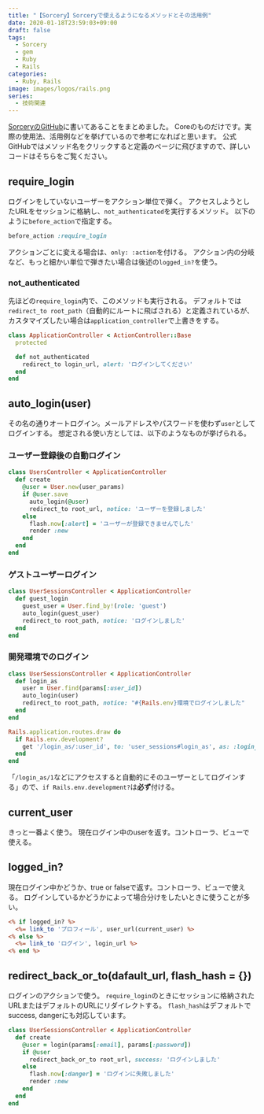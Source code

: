 ```yaml
---
title: "【Sorcery】Sorceryで使えるようになるメソッドとその活用例"
date: 2020-01-18T23:59:03+09:00
draft: false
tags:
  - Sorcery
  - gem
  - Ruby
  - Rails
categories:
  - Ruby, Rails
image: images/logos/rails.png
series:
  - 技術関連
---
```


[SorceryのGitHub](https://github.com/Sorcery/sorcery#api-summary)に書いてあることをまとめました。
Coreのものだけです。実際の使用法、活用例などを挙げているので参考になればと思います。
公式GitHubではメソッド名をクリックすると定義のページに飛びますので、詳しいコードはそちらをご覧ください。

## require_login

ログインをしていないユーザーをアクション単位で弾く。
アクセスしようとしたURLをセッションに格納し、`not_authenticated`を実行するメソッド。
以下のように`before_action`で指定する。

```ruby:hoges_controller.rb
before_action :require_login
```

アクションごとに変える場合は、`only: :action`を付ける。
アクション内の分岐など、もっと細かい単位で弾きたい場合は後述の`logged_in?`を使う。

### not_authenticated

先ほどの`require_login`内で、このメソッドも実行される。
デフォルトでは`redirect_to root_path`（自動的にルートに飛ばされる）と定義されているが、カスタマイズしたい場合は`application_controller`で上書きをする。

```ruby:application_controller.rb
class ApplicationController < ActionController::Base
  protected

  def not_authenticated
    redirect_to login_url, alert: 'ログインしてください'
  end
end
```

## auto_login(user)

その名の通りオートログイン。メールアドレスやパスワードを使わず`user`としてログインする。
想定される使い方としては、以下のようなものが挙げられる。

### ユーザー登録後の自動ログイン

```app/controllers/users_controller.rb
class UsersController < ApplicationController
  def create
    @user = User.new(user_params)
    if @user.save
      auto_login(@user)
      redirect_to root_url, notice: 'ユーザーを登録しました'
    else
      flash.now[:alert] = 'ユーザーが登録できませんでした'
      render :new
    end
  end
end
```

### ゲストユーザーログイン

```app/controllers/user_sessions_controller.rb
class UserSessionsController < ApplicationController
  def guest_login
    guest_user = User.find_by!(role: 'guest')
    auto_login(guest_user)
    redirect_to root_path, notice: 'ログインしました'
  end
end
```

### 開発環境でのログイン

```app/controllers/user_sessions_controller.rb
class UserSessionsController < ApplicationController
  def login_as
    user = User.find(params[:user_id])
    auto_login(user)
    redirect_to root_path, notice: "#{Rails.env}環境でログインしました"
  end
end
```

```config/routes.rb
Rails.application.routes.draw do
  if Rails.env.development?
    get '/login_as/:user_id', to: 'user_sessions#login_as', as: :login_as
  end
end
```

「`/login_as/1`などにアクセスすると自動的にそのユーザーとしてログインする」ので、`if Rails.env.development?`は**必ず**付ける。

## current_user

きっと一番よく使う。
現在ログイン中のuserを返す。コントローラ、ビューで使える。

## logged_in?

現在ログイン中かどうか、true or falseで返す。コントローラ、ビューで使える。
ログインしているかどうかによって場合分けをしたいときに使うことが多い。

```erb:view.html.erb
<% if logged_in? %>
  <%= link_to 'プロフィール', user_url(current_user) %>
<% else %>
  <%= link_to 'ログイン', login_url %>
<% end %>
```

## redirect_back_or_to(dafault_url, flash_hash = {})

ログインのアクションで使う。
`require_login`のときにセッションに格納されたURLまたはデフォルトのURLにリダイレクトする。
`flash_hash`はデフォルトでsuccess, dangerにも対応しています。

```ruby:user_sessions_controller.rb
class UserSessionsController < ApplicationController
  def create
    @user = login(params[:email], params[:password])
    if @user
      redirect_back_or_to root_url, success: 'ログインしました'
    else
      flash.now[:danger] = 'ログインに失敗しました'
      render :new
    end
  end
end
```
